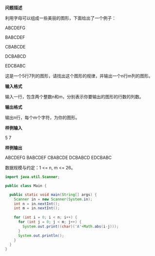 **问题描述**

利用字母可以组成一些美丽的图形，下面给出了一个例子：

ABCDEFG

BABCDEF

CBABCDE

DCBABCD

EDCBABC

这是一个5行7列的图形，请找出这个图形的规律，并输出一个n行m列的图形。

**输入格式**

输入一行，包含两个整数n和m，分别表示你要输出的图形的行数的列数。

**输出格式**

输出n行，每个m个字符，为你的图形。

**样例输入**

5 7

**样例输出**

ABCDEFG
BABCDEF
CBABCDE
DCBABCD
EDCBABC

数据规模与约定：1 <= n, m <= 26。

```java
import java.util.Scanner;

public class Main {

  public static void main(String[] args) {
    Scanner in = new Scanner(System.in);
    int n = in.nextInt();
    int m = in.nextInt();
  
    for (int i = 0; i < n; i++) {
      for (int j = 0; j < m; j++) {
        System.out.print((char)('A'+Math.abs(i-j)));
      }
      System.out.println();
    }
  }
}
```